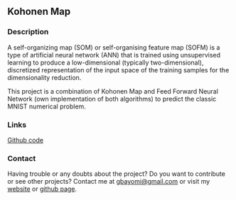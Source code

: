 ## Kohonen Map


### Description

A self-organizing map (SOM) or self-organising feature map (SOFM) is a type of artificial neural network (ANN) that is trained using unsupervised learning to produce a low-dimensional (typically two-dimensional), discretized representation of the input space of the training samples for the dimensionality reduction. 

This project is a combination of Kohonen Map and Feed Forward Neural Network (own implementation of both algorithms) to predict the classic MNIST numerical problem.

### Links

[Github code](https://github.com/Bayomi/kohonen_map/)

### Contact

Having trouble or any doubts about the project? Do you want to contribute or see other projects? Contact me at gbayomi@gmail.com or visit my [website](http://gbayomi.com/) or [github page](https://github.com/Bayomi/).


